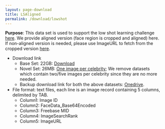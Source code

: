 ```yaml
---
layout: page-download
title: LSAligned
permalink: /download/lowshot
---
```


**Purpose**: This data set is used to support the low shot learning challenge [here](/challenge2/2017). We provide aligned version (face region is cropped and aligned) here. If non-aligned version is needed, please use ImageURL to fetch from the cropped version [here](/download/cropped). 
* Download link
  * Base Set: 22GB: [Download](https://msceleb.blob.core.windows.net/msceleb-v1/TrainData_Base.tsv)
  * Novel Set: 26MB: [One image per celebrity](https://msceleb.blob.core.windows.net/msceleb-v1/TrainData_lowshot.tsv); We remove datasets which contain two/five images per celebrity since they are no more needed. 
  * Backup download link for both the above datasets: [Onedrive](https://1drv.ms/f/s!AsQPov4_i5H0gTVKQFcprgEeGLOF).
* File format: text files, each line is an image record containing 5 columns, delimited by TAB.
  * Column1: Image ID
  * Column2: FaceData_Base64Encoded
  * Column3: Freebase MID
  * Column4: ImageSearchRank
  * Column5: ImageURL